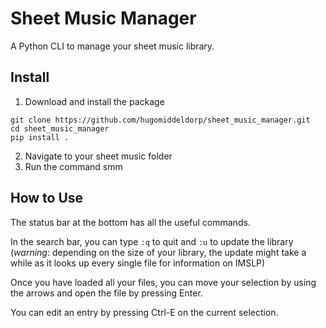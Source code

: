 # Sheet Music Manager

A Python CLI to manage your sheet music library.

## Install

1. Download and install the package

```
git clone https://github.com/hugomiddeldorp/sheet_music_manager.git
cd sheet_music_manager
pip install .
```

2. Navigate to your sheet music folder
3. Run the command smm

## How to Use

The status bar at the bottom has all the useful commands.

In the search bar, you can type `:q` to quit and `:u` to update the library (_warning_: depending on the size of your library, the update might take a while as it looks up every single file for information on IMSLP)

Once you have loaded all your files, you can move your selection by using the arrows and open the file by pressing Enter.

You can edit an entry by pressing Ctrl-E on the current selection.
